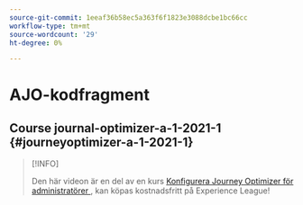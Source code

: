 ```yaml
---
source-git-commit: 1eeaf36b58ec5a363f6f1823e3088dcbe1bc66cc
workflow-type: tm+mt
source-wordcount: '29'
ht-degree: 0%

---
```

# AJO-kodfragment

## Course journal-optimizer-a-1-2021-1 {#journeyoptimizer-a-1-2021-1}

>[!INFO]
>
> Den här videon är en del av en kurs [Konfigurera Journey Optimizer för administratörer ](https://experienceleague.adobe.com/docs/courses/using/journeyoptimizer-a-1-2021-1.html), kan köpas kostnadsfritt på Experience League!